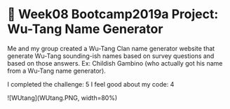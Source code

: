 # 🎤 Week08 Bootcamp2019a Project: Wu-Tang Name Generator

Me and my group created a Wu-Tang Clan name generator website that generate Wu-Tang sounding-ish names based on survey questions and based on those answers. Ex: Childish Gambino (who actually got his name from a Wu-Tang name generator).

I completed the challenge: 5
I feel good about my code: 4

![WUtang](WUtang.PNG, width=80%)
